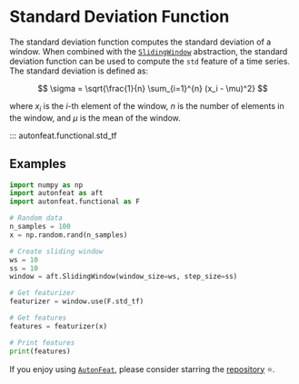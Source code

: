 # Standard Deviation Function

The standard deviation function computes the standard deviation of a window. When combined with the [`SlidingWindow`](../core/fixed_window.md) abstraction, the standard deviation function can be used to compute the `std` feature of a time series. The standard deviation is defined as:

$$
\sigma = \sqrt{\frac{1}{n} \sum_{i=1}^{n} (x_i - \mu)^2}
$$

where $x_i$ is the $i$-th element of the window, $n$ is the number of elements in the window, and $\mu$ is the mean of the window.

::: autonfeat.functional.std_tf
      

## Examples

```python
import numpy as np
import autonfeat as aft
import autonfeat.functional as F

# Random data
n_samples = 100
x = np.random.rand(n_samples)

# Create sliding window
ws = 10
ss = 10
window = aft.SlidingWindow(window_size=ws, step_size=ss)

# Get featurizer
featurizer = window.use(F.std_tf)

# Get features
features = featurizer(x)

# Print features
print(features)
```


If you enjoy using [`AutonFeat`](../../index.md), please consider starring the [repository](https://github.com/autonlab/AutonFeat) ⭐️.